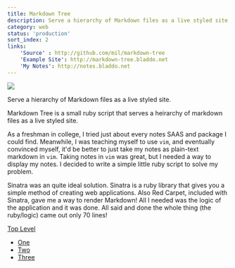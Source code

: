 ```yaml
---
title: Markdown Tree
description: Serve a hierarchy of Markdown files as a live styled site.
category: web
status: 'production'
sort_index: 2
links:
    'Source' : http://github.com/mil/markdown-tree
    'Example Site': http://markdown-tree.bladdo.net
    'My Notes': http://notes.bladdo.net
---
```



<div class='interface-hero'>
<div class='window-chrome'><img src="/interfaces/Asciiw/screenshot.png"></div>
<span class='caption'></span>
</div>

Serve a hierarchy of Markdown files as a live styled site.


Markdown Tree is a small ruby script that serves a heirarchy of markdown files as a live styled site. 

As a freshman in college, I tried just about every notes SAAS and package I could find. Meanwhile, I was teaching myself to use `vim`, and eventually convinced myself, it'd be better to just take my notes as plain-text markdown in `vim`. Taking notes in `vim` was great, but I needed a way to display my notes. I decided to write a simple little ruby script to solve my problem.

Sinatra was an quite ideal solution. Sinatra is a ruby library that gives you a simple method of creating web applications. Also Red Carpet, included with Sinatra, gave me a way to render Markdown! All I needed was the logic of the application and it was done. All said and done the whole thing (the ruby/logic) came out only 70 lines!

<div id="markdown-tree">
    <div id="path">
        <a href="#">Top Level</a>
    </div>
    <div id="menu">
        <ul>
            <li class='folder'><a href="#">One</a></li>
            <li class='page'><a href="#">Two</a></li>
            <li class='current'><a href="#">Three</a></li>
        </ul>
    </div>
</div>
